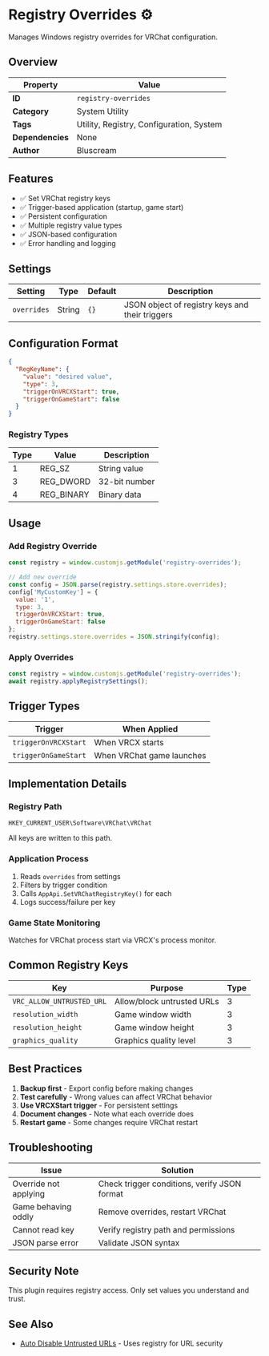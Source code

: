 # Registry Overrides ⚙️

Manages Windows registry overrides for VRChat configuration.

## Overview

| Property         | Value                                   |
| ---------------- | --------------------------------------- |
| **ID**           | `registry-overrides`                    |
| **Category**     | System Utility                          |
| **Tags**         | Utility, Registry, Configuration, System|
| **Dependencies** | None                                    |
| **Author**       | Bluscream                               |

## Features

- ✅ Set VRChat registry keys
- ✅ Trigger-based application (startup, game start)
- ✅ Persistent configuration
- ✅ Multiple registry value types
- ✅ JSON-based configuration
- ✅ Error handling and logging

## Settings

| Setting      | Type   | Default | Description                                    |
| ------------ | ------ | ------- | ---------------------------------------------- |
| `overrides`  | String | `{}`    | JSON object of registry keys and their triggers|

## Configuration Format

```json
{
  "RegKeyName": {
    "value": "desired value",
    "type": 3,
    "triggerOnVRCXStart": true,
    "triggerOnGameStart": false
  }
}
```

### Registry Types

| Type | Value | Description          |
| ---- | ----- | -------------------- |
| 1    | REG_SZ| String value         |
| 3    | REG_DWORD| 32-bit number     |
| 4    | REG_BINARY| Binary data      |

## Usage

### Add Registry Override

```javascript
const registry = window.customjs.getModule('registry-overrides');

// Add new override
const config = JSON.parse(registry.settings.store.overrides);
config['MyCustomKey'] = {
  value: '1',
  type: 3,
  triggerOnVRCXStart: true,
  triggerOnGameStart: false
};
registry.settings.store.overrides = JSON.stringify(config);
```

### Apply Overrides

```javascript
const registry = window.customjs.getModule('registry-overrides');
await registry.applyRegistrySettings();
```

## Trigger Types

| Trigger              | When Applied                      |
| -------------------- | --------------------------------- |
| `triggerOnVRCXStart` | When VRCX starts                  |
| `triggerOnGameStart` | When VRChat game launches         |

## Implementation Details

### Registry Path

```
HKEY_CURRENT_USER\Software\VRChat\VRChat
```

All keys are written to this path.

### Application Process

1. Reads `overrides` from settings
2. Filters by trigger condition
3. Calls `AppApi.SetVRChatRegistryKey()` for each
4. Logs success/failure per key

### Game State Monitoring

Watches for VRChat process start via VRCX's process monitor.

## Common Registry Keys

| Key                       | Purpose                           | Type |
| ------------------------- | --------------------------------- | ---- |
| `VRC_ALLOW_UNTRUSTED_URL` | Allow/block untrusted URLs        | 3    |
| `resolution_width`        | Game window width                 | 3    |
| `resolution_height`       | Game window height                | 3    |
| `graphics_quality`        | Graphics quality level            | 3    |

## Best Practices

1. **Backup first** - Export config before making changes
2. **Test carefully** - Wrong values can affect VRChat behavior
3. **Use VRCXStart trigger** - For persistent settings
4. **Document changes** - Note what each override does
5. **Restart game** - Some changes require VRChat restart

## Troubleshooting

| Issue                  | Solution                                   |
| ---------------------- | ------------------------------------------ |
| Override not applying  | Check trigger conditions, verify JSON format|
| Game behaving oddly    | Remove overrides, restart VRChat           |
| Cannot read key        | Verify registry path and permissions       |
| JSON parse error       | Validate JSON syntax                       |

## Security Note

This plugin requires registry access. Only set values you understand and trust.

## See Also

- [Auto Disable Untrusted URLs](auto-disable-untrusted-urls.md) - Uses registry for URL security

